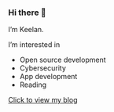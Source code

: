 ### Hi there 👋

I’m Keelan.

I’m interested in
* Open source development
* Cybersecurity
* App development
* Reading


<!-- [Click to view my blog](https://keelancannoo.blogspot.com/) -->
<a href="https://keelancannoo.blogspot.com/" target="_blank">Click to view my blog</a>
<!---
Keelan10/Keelan10 is a ✨ special ✨ repository because its `README.md` (this file) appears on your GitHub profile.
You can click the Preview link to take a look at your changes.
--->
